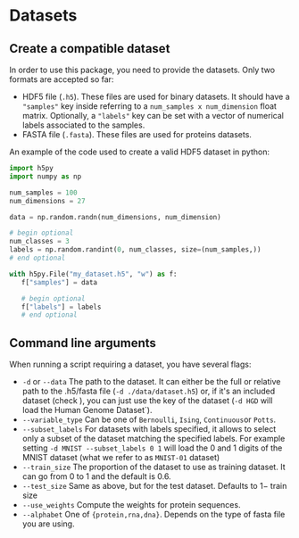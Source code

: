 # Datasets
## Create a compatible dataset
In order to use this package, you need to provide the datasets. Only two formats are accepted so far:

 - HDF5 file (`.h5`). These files are used for binary datasets. It should have a `"samples"` key inside referring to a `num_samples x num_dimension` float matrix. Optionally, a `"labels"` key can be set with a vector of numerical labels associated to the samples.
 - FASTA file (`.fasta`). These files are used for proteins datasets.

An example of the code used to create a valid HDF5 dataset in python:
```python
import h5py
import numpy as np

num_samples = 100
num_dimensions = 27

data = np.random.randn(num_dimensions, num_dimension)

# begin optional
num_classes = 3
labels = np.random.randint(0, num_classes, size=(num_samples,))
# end optional

with h5py.File("my_dataset.h5", "w") as f:
   f["samples"] = data

   # begin optional
   f["labels"] = labels
   # end optional
```

## Command line arguments

When running a script requiring a dataset, you have several flags:
 - `-d` or `--data` The path to the dataset. It can either be the full or relative path to the .h5/fasta file (`-d ./data/dataset.h5`) or, if it's an included dataset (check ), you can just use the key of the dataset (`-d HGD` will load the Human Genome Dataset`).
 - `--variable_type` Can be one of `Bernoulli`, `Ising`, `Continuous`or `Potts`.
 - `--subset_labels` For datasets with labels specified, it allows to select only a subset of the dataset matching the specified labels. For example setting `-d MNIST --subset_labels 0 1` will load the $0$ and $1$ digits of the MNIST dataset (what we refer to as `MNIST-01` dataset)
 - `--train_size` The proportion of the dataset to use as training dataset. It can go from $0$ to $1$ and the default is $0.6$.
 - `--test_size` Same as above, but for the test dataset. Defaults to $1-$ train size
 - `--use_weights` Compute the weights for protein sequences.
 - `--alphabet` One of `{protein,rna,dna}`. Depends on the type of fasta file you are using.
